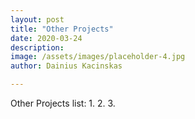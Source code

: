 ```yaml
---
layout: post
title: "Other Projects"
date: 2020-03-24
description: 
image: /assets/images/placeholder-4.jpg
author: Dainius Kacinskas

---
```

Other Projects list:
1.
2.
3.
